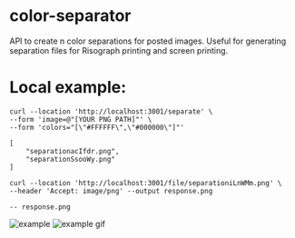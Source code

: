 # color-separator
API to create n color separations for posted images. Useful for generating separation files for Risograph printing and screen printing.

# Local example:
```
curl --location 'http://localhost:3001/separate' \
--form 'image=@"[YOUR PNG PATH]"' \
--form 'colors="[\"#FFFFFF\",\"#000000\"]"'

[
    "separationacIfdr.png",
    "separationSsooWy.png"
]
```

```
curl --location 'http://localhost:3001/file/separationiLnWMm.png' \
--header 'Accept: image/png' --output response.png

-- response.png
```

![example](https://github.com/hicks2evan/color-separator/assets/23247607/0ec0a1b7-fbd2-43b5-ac87-a1f3b9cd64f6)
![example gif](https://github.com/hicks2evan/color-separator/assets/23247607/8ec4dae5-485f-40a7-ab25-4209900e5388)
